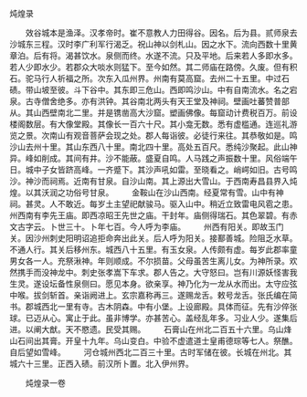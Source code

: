 炖煌录

　　效谷城本是渔泽。汉孝帝时。崔不意教人力田得谷。因名。后为县。贰师泉去沙城东三程。汉时李广利军行渴乏。祝山神以剑札山。因之水下。流向西数十里黄章泊。后有将。渴甚饮水。泉侧而终。水遂不流。只及平地。后来若人多即水多。若人少即水少。若郡众大啖水则猛下。至今如然。其二师庙在路傍。久废。但有积石。驼马行人祈福之所。次东入瓜州界。州南有莫高窟。去州二十五里。中过石碛。带山坡至彼。斗下谷中。其东即三危山。西即鸣沙山。中有自南流水。名之宕泉。古寺僧舍绝多。亦有洪钟。其谷南北两头有天王堂及神祠。壁画吐蕃赞普部从。其山西壁南北二里。并是镌凿高大沙窟。塑画佛像。每窟动计费税百万。前设楼阁数层。有大像堂殿。其像长一百六十尺。其小龛无数。悉有虚槛通。连巡礼游览之景。次南山有观音菩萨会现之处。郡人每诣彼。必徒行来往。其恭敬如是。鸣沙山去州十里。其山东西八十里。南北四十里。高处五百尺。悉纯沙聚起。此山神异。峰如削成。其间有井。沙不能蔽。盛夏自鸣。人马践之声振数十里。风俗端午日。城中子女皆跻高峰。一齐蹙下。其沙声吼如雷。至晓看之。峭崿如旧。古号鸣沙。神沙而祠焉。近南有甘泉。自沙山南。其上源出大雪山。于西南寿昌县界入炖煌。以其沃润之功俗号甘泉。
　　金鞍山在沙山西南。经夏常有雪。山中有神祠。甚灵。人不敢近。每岁土主望祀献骏马。驱入山中。稍近立致雷电风雹之患。州西南有李先王庙。即西凉昭王先世之庙。干封年。庙侧得瑞石。其色翠碧。有赤文古字云。卜世三十。卜年七百。今人呼为李庙。
　　州西有阳关。即故玉门关。因沙州刺史阳明诏追拒命奔出此关。后人呼为阳关。接鄯善城。险阻乏水草。不通人行。其关后移州东。城西八十五里。有玉女泉。人传颇有虚。每岁此郡率童男女各一人。充祭湫神。年则顺成。不尔损苗。父母虽苦生离儿女。为神所录。欢然携手而没神龙中。刺史张孝嵩下车求。郡人告之。大守怒曰。岂有川源妖怪害我生灵。遂设坛备性泉侧曰。愿见本身。欲亲享。神乃化为一龙从水而出。太守应弦中喉。拔剑斩首。亲诣阙进上。玄宗嘉称再三。遂赐龙舌。敕号龙舌。张氏编在简书。郡城西北一里有寺。古木阴森。中有小堡。上设廊殿。具体而征。先有沙倅张球。已迈从心。寓止于此。虽非博学。亦甚苦心。盖经乱年多。习业人少。遂集后进。以阐大猷。天不愍遗。民受其赐。
　　石膏山在州北二百五十六里。乌山烽山石间出其膏。开皇十九年。乌山变白。中验不虚遣道士皇甫德琮等七人。祭醮。自后望如雪峰。
　　河仓城州西北二百三十里。古时军储在彼。长城在州北。其城六十三里。正西入碛。前汉所卜置。北入伊州界。

　　炖煌录一卷


